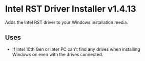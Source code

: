# Intel RST Driver Installer v1.4.13
Adds the Intel RST driver to your Windows installation media.

## Uses
- If Intel 10th Gen or later PC can't find any drives when installing Windows on even with the drives connected.
